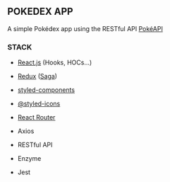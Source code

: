 ## POKEDEX APP 

A simple Pokédex app using the RESTful API [PokéAPI](https://pokeapi.co/)


### STACK


- [React.js](https://reactjs.org/) (Hooks, HOCs...)
- [Redux](https://redux.js.org/) ([Saga](https://redux-saga.js.org/))
- [styled-components](https://styled-components.com/)
- [@styled-icons](https://styled-icons.js.org/)
- [React Router](https://reactrouter.com/)

- Axios
- RESTful API

- Enzyme
- Jest